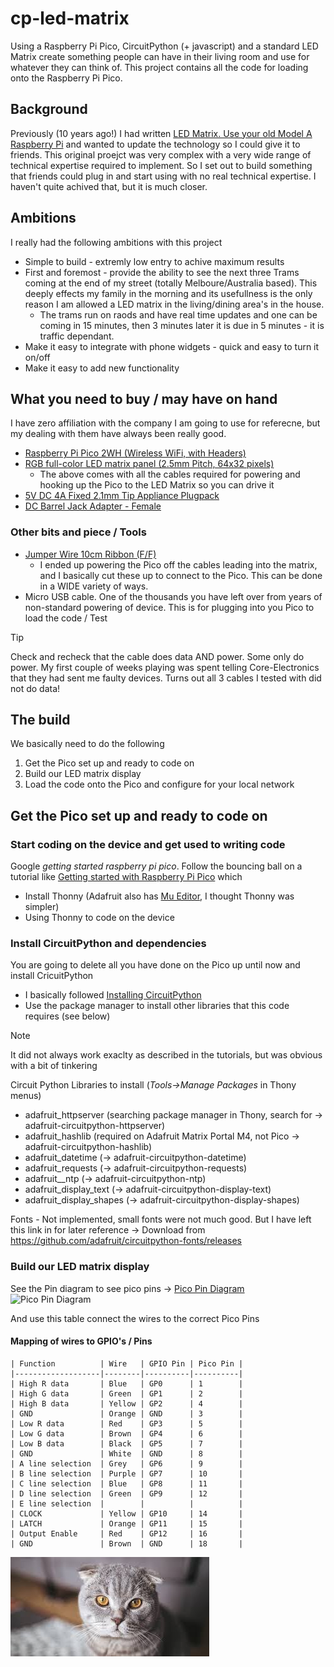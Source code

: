 # cp-led-matrix
Using a Raspberry Pi Pico, CircuitPython (+ javascript) and a standard LED Matrix create something people can have in their living room and use for whatever they can think of. This project contains all the code for loading onto the Raspberry Pi Pico.

## Background
Previously (10 years ago!) I had written [LED Matrix. Use your old Model A Raspberry Pi](https://rods-stuff.blogspot.com/2015/04/led-matrix-use-your-old-model-raspberry.html) and wanted to update the technology so I could give it to friends. This original proejct was very complex with a very wide range of technical expertise required to implement. So I set out to build something that friends could plug in and start using with no real technical expertise.  I haven't quite achived that, but it is much closer.

## Ambitions
I really had the following ambitions with this project
* Simple to build - extremly low entry to achive maximum results
* First and foremost - provide the ability to see the next three Trams coming at the end of my street (totally Melboure/Australia based). This deeply effects my family in the morning and its usefullness is the only reason I am allowed a LED matrix in the living/dining area's in the house.
  - The trams run on raods and have real time updates and one can be coming in 15 minutes, then 3 minutes later it is due in 5 minutes - it is traffic dependant.
* Make it easy to integrate with phone widgets - quick and easy to turn it on/off
* Make it easy to add new functionality

## What you need to buy / may have on hand
I have zero affiliation with the company I am going to use for referecne, but my dealing with them have always been really good.
* [Raspberry Pi Pico 2WH (Wireless WiFi, with Headers)](https://core-electronics.com.au/raspberry-pi-pico-2-wh-with-headers.html)
* [RGB full-color LED matrix panel (2.5mm Pitch, 64x32 pixels)](https://core-electronics.com.au/rgb-full-color-led-matrix-panel-25mm-pitch-64x32-pixels.html)
  - The above comes with all the cables required for powering and hooking up the Pico to the LED Matrix so you can drive it
* [5V DC 4A Fixed 2.1mm Tip Appliance Plugpack](https://core-electronics.com.au/5v-dc-4a-fixed-2-1mm-tip-appliance-plugpack-47354.html)
* [DC Barrel Jack Adapter - Female](https://core-electronics.com.au/dc-barrel-jack-adapter-female-7392.html)

### Other bits and piece / Tools
* [Jumper Wire 10cm Ribbon (F/F)](https://core-electronics.com.au/female-to-female-dupont-line-40-pin-10cm-24awg.html)
  - I ended up powering the Pico off the cables leading into the matrix, and I basically cut these up to connect to the Pico. This can be done in a WIDE variety of ways.
* Micro USB cable. One of the thousands you have left over from years of non-standard powering of device. This is for plugging into you Pico to load the code / Test
> [!TIP]
> Check and recheck that the cable does data AND power. Some only do power. My first couple of weeks playing was spent telling Core-Electronics that they had sent me faulty devices. Turns out all 3 cables I tested with did not do data!

## The build
We basically need to do the following
1. Get the Pico set up and ready to code on 
2. Build our LED matrix display 
3. Load the code onto the Pico and configure for your local network

## Get the Pico set up and ready to code on
### Start coding on the device and get used to writing code
Google _getting started raspberry pi pico_. Follow the bouncing ball on a tutorial like [Getting started with Raspberry Pi Pico](https://projects.raspberrypi.org/en/projects/getting-started-with-the-pico) which
* Install Thonny (Adafruit also has [Mu Editor](https://codewith.mu/), I thought Thonny was simpler)
* Using Thonny to code on the device

### Install CircuitPython and dependencies
You are going to delete all you have done on the Pico up until now and install CricuitPython
* I basically followed [Installing CircuitPython](https://learn.adafruit.com/welcome-to-circuitpython/installing-circuitpython)
* Use the package manager to install other libraries that this code requires (see below)
> [!NOTE]
> It did not always work exaclty as described in the tutorials, but was obvious with a bit of tinkering

Circuit Python Libraries to install (_Tools->Manage Packages_ in Thony menus)
* adafruit_httpserver (searching package manager in Thony, search for -> adafruit-circuitpython-httpserver)
* adafruit_hashlib (required on Adafruit Matrix Portal M4, not Pico -> adafruit-circuitpython-hashlib)
* adafruit_datetime (-> adafruit-circuitpython-datetime)
* adafruit_requests (-> adafruit-circuitpython-requests)
* adafruit__ntp (-> adafruit-circuitpython-ntp)
* adafruit_display_text (-> adafruit-circuitpython-display-text)
* adafruit_display_shapes (-> adafruit-circuitpython-display-shapes)

Fonts - Not implemented, small fonts were not much good. But I have left this link in for later reference -> Download from https://github.com/adafruit/circuitpython-fonts/releases

### Build our LED matrix display
See the Pin diagram to see pico pins -> [Pico Pin Diagram](https://www.raspberrypi.com/documentation/microcontrollers/images/pico-2-r4-pinout.svg)
![Pico Pin Diagram](https://www.raspberrypi.com/documentation/microcontrollers/images/pico-2-r4-pinout.svg)

And use this table connect the wires to the correct Pico Pins
#### Mapping of wires to GPIO's / Pins
```
| Function          | Wire   | GPIO Pin | Pico Pin |
|-------------------|--------|----------|----------|
| High R data       | Blue   | GP0      | 1        |
| High G data       | Green  | GP1      | 2        |
| High B data       | Yellow | GP2      | 4        |
| GND               | Orange | GND      | 3        |
| Low R data        | Red    | GP3      | 5        |
| Low G data        | Brown  | GP4      | 6        |
| Low B data        | Black  | GP5      | 7        |
| GND               | White  | GND      | 8        |
| A line selection  | Grey   | GP6      | 9        |
| B line selection  | Purple | GP7      | 10       |
| C line selection  | Blue   | GP8      | 11       |
| D line selection  | Green  | GP9      | 12       |
| E line selection  |        |          |          |
| CLOCK             | Yellow | GP10     | 14       |
| LATCH             | Orange | GP11     | 15       |
| Output Enable     | Red    | GP12     | 16       |
| GND               | Brown  | GND      | 18       |
```


![Image of the LED Matrix put together](/README/img1.jfif)

